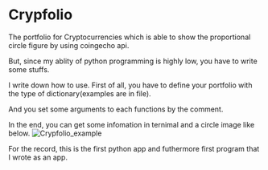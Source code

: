 # Crypfolio

The portfolio for Cryptocurrencies which is able to show the proportional circle figure by using coingecho api.

But, since my ablity of python programming is highly low, you have to 
write some stuffs.

I write down how to use.
First of all, you have to define your portfolio with the type of dictionary(examples are in file).

And you set some arguments to each functions by the comment.    

In the end, you can get some infomation in ternimal and a circle image like below.
![Crypfolio_example](https://user-images.githubusercontent.com/60684182/149750083-c9fdeb4d-f0c6-45c1-ac31-cd091feb23fb.png)

For the record, this is the first python app and futhermore first program that I wrote as an app.

